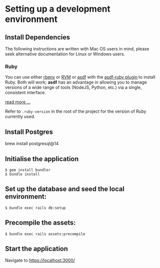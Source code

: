 # Setting up a development environment

## Install Dependencies

The following instructions are written with Mac OS users in mind, please seek
alternative documentation for Linux or Windows users.

### Ruby

You can use either  [rbenv](https://rbenv.org/) or [RVM](https://rvm.io/) or [asdf](https://github.com/asdf-vm/asdf)
with the [asdf-ruby plugin](https://github.com/asdf-vm/asdf-ruby) to install
Ruby. Both will work; **asdf** has an advantage in allowing you to manage
versions of a wide range of tools (NodeJS, Python, etc.) via a single,
consistent interface.

[read more ...](https://github.com/DFE-Digital/rails-template?tab=readme-ov-file#tools-optionally-installed-by-asdf)

Refer to `.ruby-version` in the root of the project for the version of Ruby
currently used.

## Install Postgres

brew install postgresql@14

## Initialise the application

```
$ gem install bundler
$ bundle install
```

## Set up the database and seed the local environment:

```
$ bundle exec rails db:setup
```

## Precompile the assets:

```
$ bundle exec rails assets:precompile
```

## Start the application

Navigate to [https://localhost:3000/](https://localhost:3000/)
